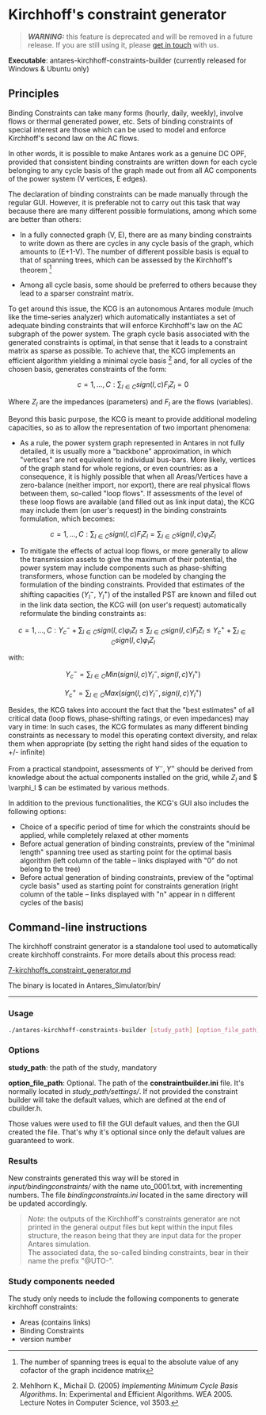 # Kirchhoff's constraint generator

> _**WARNING:**_ this feature is deprecated and will be removed in a future release. If you are still using it, 
> please [get in touch](https://github.com/AntaresSimulatorTeam/Antares_Simulator/issues) with us.

**Executable**: antares-kirchhoff-constraints-builder (currently released for Windows & Ubuntu only)

## Principles

Binding Constraints can take many forms (hourly, daily, weekly), involve flows or thermal generated power, etc. Sets of binding constraints of special interest are those which can be used to model and enforce Kirchhoff's second law on the AC flows.

In other words, it is possible to make Antares work as a genuine DC OPF, provided that consistent binding constraints are written down for each cycle belonging to any cycle basis of the graph made out from all AC components of the power system (V vertices, E edges).

The declaration of binding constraints can be made manually through the regular GUI. However, it is preferable not to carry out this task that way because there are many different possible formulations, among which some are better than others:

- In a fully connected graph (V, E), there are as many binding constraints to write down as there are cycles in any cycle basis of the graph, which amounts to (E+1-V). The number of different possible basis is equal to that of spanning trees, which can be assessed by the Kirchhoff's theorem [^15]

- Among all cycle basis, some should be preferred to others because they lead to a sparser constraint matrix.

To get around this issue, the KCG is an autonomous Antares module (much like the time-series analyzer) which automatically instantiates a set of adequate binding constraints that will enforce Kirchhoff's law on the AC subgraph of the power system. The graph cycle basis associated with the generated constraints is optimal, in that sense that it leads to a constraint matrix as sparse as possible.
To achieve that, the KCG implements an efficient algorithm yielding a minimal cycle basis [^16] and, for all cycles of the chosen basis, generates constraints of the form:

$$c= 1, ..., C : \sum_{l \in C}{sign(l,c)F_lZ_l} = 0$$

Where $Z_l$ are the impedances (parameters) and $F_l$ are the flows (variables).

Beyond this basic purpose, the KCG is meant to provide additional modeling capacities, so as to allow the representation of two important phenomena:

- As a rule, the power system graph represented in Antares in not fully detailed, it is usually more a "backbone" approximation, in which "vertices" are not equivalent to individual bus-bars. More likely, vertices of the graph stand for whole regions, or even countries: as a consequence, it is highly possible that when all Areas/Vertices have a zero-balance (neither import, nor export), there are real physical flows between them, so-called "loop flows". If assessments of the level of these loop flows are available (and filled out as link input data), the KCG may include them (on user's request) in the binding constraints formulation, which becomes:

$$c= 1, ..., C : \sum_{l \in C}{sign(l,c)F_lZ_l} = \sum_{l \in C}{sign(l,c)\varphi_lZ_l}$$

- To mitigate the effects of actual loop flows, or more generally to allow the transmission assets to give the maximum of their potential, the power system may include components such as phase-shifting transformers, whose function can be modeled by changing the formulation of the binding constraints. Provided that estimates of the shifting capacities ($Y_l^-$, $Y_l^+$) of the installed PST are known and filled out in the link data section, the KCG will (on user's request) automatically reformulate the binding constraints as:

$$c= 1, ..., C : Y_c^- + \sum_{l \in C}{sign(l,c)\varphi_lZ_l} \leq \sum_{l \in C}{sign(l,c)F_lZ_l} \leq Y_c^+ + \sum_{l \in C}{sign(l,c)\varphi_lZ_l}$$

with:

$$Y_c^- = \sum_{l \in C}{Min(sign(l,c)Y_l^-, sign(l,c)Y_l^+)}$$

$$Y_c^+ = \sum_{l \in C}{Max(sign(l,c)Y_l^-, sign(l,c)Y_l^+)}$$

Besides, the KCG takes into account the fact that the "best estimates" of all critical data (loop flows, phase-shifting ratings, or even impedances) may vary in time: In such cases, the KCG formulates as many different binding constraints as necessary to model this operating context diversity, and relax them when appropriate (by setting the right hand sides of the equation to +/- infinite)

From a practical standpoint, assessments of $Y^-, Y^+$ should be derived from knowledge about the actual components installed on the grid, while $Z_l$ and $ \varphi_l $ can be estimated by various methods.

In addition to the previous functionalities, the KCG's GUI also includes the following options:

- Choice of a specific period of time for which the constraints should be applied, while completely relaxed at other moments
- Before actual generation of binding constraints, preview of the "minimal length" spanning tree used as starting point for the optimal basis algorithm (left column of the table – links displayed with "0" do not belong to the tree)
- Before actual generation of binding constraints, preview of the "optimal cycle basis" used as starting point for constraints generation (right column of the table – links displayed with "n" appear in n different cycles of the basis)


[^15]: The number of spanning trees is equal to the absolute value of any cofactor of the graph incidence matrix

[^16]: Mehlhorn K., Michail D. (2005) _Implementing Minimum Cycle Basis Algorithms_. In: Experimental and Efficient Algorithms. WEA 2005. Lecture Notes in Computer Science, vol 3503.

## Command-line instructions

The kirchhoff constraint generator is a standalone tool used to automatically create kirchhoff constraints. For more details about this process read:

[7-kirchhoffs_constraint_generator.md](https://github.com/AntaresSimulatorTeam/Antares_Simulator/blob/develop/docs/reference-guide/07-kirchhoffs_constraint_generator.md)

The binary is located in Antares_Simulator/bin/

---

### Usage

```bash
./antares-kirchhoff-constraints-builder [study_path] [option_file_path]
```

### Options

**study_path**: the path of the study, mandatory

**option_file_path**: Optional. The path of the **constraintbuilder.ini** file. It's normally located in *study_path/settings/*. If not provided the constraint builder will take the default values, which are defined at the end of cbuilder.h.

Those values were used to fill the GUI default values, and then the GUI created the file. That's why it's optional since only the default values are guaranteed to work.

### Results

New constraints generated this way will be stored in *input/bindingconstraints/* with the name uto_0001.txt, 
with incrementing numbers. The file *bindingconstraints.ini* located in the same directory will be updated accordingly.  
> *Note*: the outputs of the Kirchhoff's constraints generator are not printed in the general output files
> but kept within the input files structure, the reason being that they are input data for the proper Antares simulation.  
> The associated data, the so-called binding constraints, bear in their name the prefix "@UTO-".

### Study components needed

The study only needs to include the following components to generate kirchhoff constraints:

- Areas (contains links)
- Binding Constraints
- version number